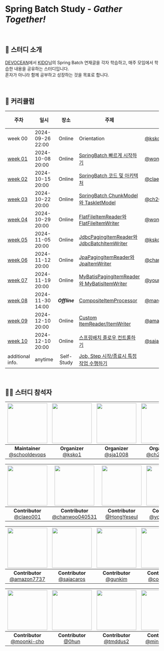# Spring Batch Study - *Gather Together!*


<br/>

## 📝 스터디 소개
[DEVOCEAN](https://devocean.sk.com/)에서 [KIDO](https://devocean.sk.com/experts/view.do?ID=kido&boardType=&page=)님의 Spring Batch 연재글을 각자 학습하고, 매주 모임에서 학습한 내용을 공유하는 스터디입니다.<br/>
혼자가 아니라 함께 공부하고 성장하는 것을 목표로 합니다.

<br/>

## 📅 커리큘럼
| 주차                | 일시               |      장소       | 주제                                                                                                  | 발표자                                                | 정리자                                | 완료 |
|-------------------|------------------|:-------------:|-----------------------------------------------------------------------------------------------------|----------------------------------------------------|------------------------------------|:-:|
| week 00           | 2024-09-26 22:00 |    Online     | Orientation                                                                                         | [@ksko1](https://github.com/ksko1)                 | [@ksko1](https://github.com/ksko1) | ✔ |
| [week 01](week01) | 2024-10-08 20:00 |    Online     | [SpringBatch 빠르게 시작하기](https://devocean.sk.com/blog/techBoardDetail.do?ID=166164)                   | [@won-js](https://github.com/won-js)               | [@ksko1](https://github.com/ksko1) | ✔ |
| [week 02](week02) | 2024-10-15 20:00 |    Online     | [SpringBatch 코드 및 아키텍처](https://devocean.sk.com/blog/techBoardDetail.do?ID=166690)                  | [@claeo001](https://github.com/claeo001)           | [@ksko1](https://github.com/ksko1) | ✔ |
| [week 03](week03) | 2024-10-22 20:00 |    Online     | [SpringBatch ChunkModel와 TaskletModel](https://devocean.sk.com/blog/techBoardDetail.do?ID=166694)   | [@ch200203](https://github.com/ch200203)           | [@ksko1](https://github.com/ksko1) | ✔ |
| [week 04](week04) | 2024-10-29 20:00 |    Online     | [FlatFileItemReader와 FlatFileItemWriter](https://devocean.sk.com/blog/techBoardDetail.do?ID=166828) | [@won-js](https://github.com/won-js)               | [@ksko1](https://github.com/ksko1) | ✔ |
| [week 05](week05) | 2024-11-05 20:00 |    Online     | [JdbcPagingItemReader와 JdbcBatchItemWriter](https://devocean.sk.com/blog/techBoardDetail.do?ID=166867) | [@ksko1](https://github.com/ksko1)                 | [@ksko1](https://github.com/ksko1) | ✔ |
| [week 06](week06) | 2024-11-12 20:00 |    Online     | [JpaPagingItemReader와 JpaItemWriter](https://devocean.sk.com/blog/techBoardDetail.do?ID=166902)     | [@chanwoo040531](https://github.com/chanwoo040531) | [@HongYeseul](https://github.com/HongYeseul)| ✔ |
| [week 07](week07) | 2024-11-19 20:00 |    Online     | [MyBatisPagingItemReader와 MyBatisItemWriter](https://devocean.sk.com/blog/techBoardDetail.do?ID=166932) | [@youngkim90](https://github.com/youngkim90)       | [@youngkim90](https://github.com/youngkim90) | ✔ |
| [week 08](week08) | 2024-11-30 14:00 | ***Offline*** | [CompositeItemProcessor](https://devocean.sk.com/experts/techBoardDetail.do?ID=166950)              | [@mardi2020](https://github.com/mardi2020)         | [@mardi2020](https://github.com/mardi2020) | ✔ |
| [week 09](week09) | 2024-12-10 20:00 |    Online     | [Custom ItemReader/ItemWriter](https://devocean.sk.com/blog/techBoardDetail.do?ID=167030)           | [@amazon7737](https://github.com/amazon7737)       | [@amazon7737](https://github.com/amazon7737) | ✔ |
| [week 10](week10) | 2024-12-10 20:00 |    Online     | [스프링배치 플로우 컨트롤하기](https://devocean.sk.com/blog/techBoardDetail.do?ID=167054)                     | [@sajacaros](https://github.com/sajacaros)         | [@sajacaros](https://github.com/sajacaros) | ✔ |
| additional info.  | anytime          |  Self-Study   | [Job, Step 시작/종료시 특정작업 수행하기](https://devocean.sk.com/blog/techBoardDetail.do?ID=167161)          |                                                    |  |  |
<br/>

## 👩‍💻 스터디 참석자
| <img src="https://avatars.githubusercontent.com/u/66154381?v=4" width="130" height="130"/> | <img src="https://avatars.githubusercontent.com/u/18614482?v=4" width="130" height="130"/> | <img src="https://avatars.githubusercontent.com/u/45647541?v=4" width="130" height="130"/> | <img src="https://avatars.githubusercontent.com/u/58754885?v=4" width="130" height="130"/> | <img src="https://avatars.githubusercontent.com/u/68256369?v=4" width="130" height="130"/> | 
|:---:|:---:|:---:|:---:|:------------------------------------------------------------------------------------------:|
| **Maintainer** <br/> [@schooldevops](https://github.com/schooldevops) | **Organizer** <br/> [@ksko1](https://github.com/ksko1) | **Organizer** <br/> [@sja1008](https://github.com/sja1008) | **Organizer** <br/> [@ch200203](https://github.com/ch200203) | **Contributor** <br/> [@won-js](https://github.com/won-js) |

| <img src="https://avatars.githubusercontent.com/u/88322812?v=4" width="130" height="130"/> | <img src="https://avatars.githubusercontent.com/u/114650607?v=4" width="130" height="130"/> |  <img src="https://avatars.githubusercontent.com/u/50395809?v=4" width="130" height="130"/> | <img src="https://avatars.githubusercontent.com/u/47030781?v=4" width="130" height="130"/> | <img src="https://avatars.githubusercontent.com/u/58351498?v=4" width="130" height="130"/> |
|:---:|:---:|:---:|:---:|:---:|
| **Contributor** <br/> [@claeo001](https://github.com/claeo001) | **Contributor** <br/> [@chanwoo040531](https://github.com/chanwoo040531) | **Contributor** <br/> [@HongYeseul](https://github.com/HongYeseul) | **Contributor** <br/> [@youngkim90](https://github.com/youngkim90) | **Contributor** <br/> [@mardi2020](https://github.com/mardi2020) |

| <img src="https://avatars.githubusercontent.com/u/76634341?v=4" width="130" height="130"/> | <img src="https://avatars.githubusercontent.com/u/2314040?v=4" width="130" height="130"/> | <img src="https://avatars.githubusercontent.com/u/45007556?v=4" width="130" height="130"/> | <img src="https://avatars.githubusercontent.com/u/66653324?v=4" width="130" height="130"/> | <img src="https://avatars.githubusercontent.com/u/102026726?v=4" width="130" height="130"/> |
|:---:|:---:|:---:|:---:|:---:|
| **Contributor** <br/> [@amazon7737](https://github.com/amazon7737) | **Contributor** <br/> [@sajacaros](https://github.com/sajacaros) | **Contributor** <br/> [@gunkim](https://github.com/gunkim) | **Contributor** <br/> [@connieya](https://github.com/connieya) | **Contributor** <br/> [@hysong4u](https://github.com/hysong4u) |

| <img src="https://avatars.githubusercontent.com/u/17266310?v=4" width="130" height="130"/> | <img src="https://avatars.githubusercontent.com/u/29122916?v=4" width="130" height="130"/> | <img src="https://avatars.githubusercontent.com/u/49530253?v=4" width="130" height="130"/> | <img src="https://avatars.githubusercontent.com/u/33251241?v=4" width="130" height="130"/> |
|:---:|:---:|:---:|:---:|
| **Contributor** <br/> [@moonki-cho](https://github.com/moonki-cho) | **Contributor** <br/> [@0hun](https://github.com/0hun) | **Contributor** <br/> [@tmddus2](https://github.com/tmddus2) | **Contributor** <br/> [@mincheolkk](https://github.com/mincheolkk) |